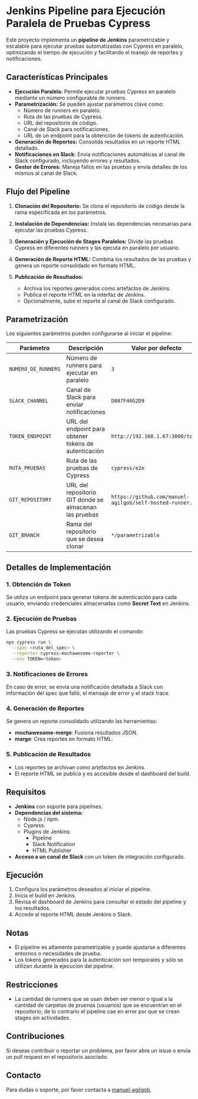 # Jenkins Pipeline para Ejecución Paralela de Pruebas Cypress

Este proyecto implementa un **pipeline de Jenkins** parametrizable y escalable para ejecutar pruebas automatizadas con Cypress en paralelo, optimizando el tiempo de ejecución y facilitando el manejo de reportes y notificaciones.

## Características Principales

- **Ejecución Paralela:** Permite ejecutar pruebas Cypress en paralelo mediante un número configurable de runners.
- **Parametrización:** Se pueden ajustar parámetros clave como:
  - Número de runners en paralelo.
  - Ruta de las pruebas de Cypress.
  - URL del repositorio de código.
  - Canal de Slack para notificaciones.
  - URL de un endpoint para la obtención de tokens de autenticación.
- **Generación de Reportes:** Consolida resultados en un reporte HTML detallado.
- **Notificaciones en Slack:** Envia notificaciones automáticas al canal de Slack configurado, incluyendo errores y resultados.
- **Gestor de Errores:** Maneja fallos en las pruebas y envía detalles de los mismos al canal de Slack.

## Flujo del Pipeline

1. **Clonación del Repositorio:**
   Se clona el repositorio de código desde la rama especificada en los parámetros.

2. **Instalación de Dependencias:**
   Instala las dependencias necesarias para ejecutar las pruebas Cypress.

3. **Generación y Ejecución de Stages Paralelos:**
   Divide las pruebas Cypress en diferentes runners y las ejecuta en paralelo por usuario.

4. **Generación de Reporte HTML:**
   Combina los resultados de las pruebas y genera un reporte consolidado en formato HTML.

5. **Publicación de Resultados:**
   - Archiva los reportes generados como artefactos de Jenkins.
   - Publica el reporte HTML en la interfaz de Jenkins.
   - Opcionalmente, sube el reporte al canal de Slack configurado.

## Parametrización

Los siguientes parámetros pueden configurarse al iniciar el pipeline:

| Parámetro            | Descripción                                                  | Valor por defecto                              |
|-|-|-|
| `NUMERO_DE_RUNNERS`  | Número de runners para ejecutar en paralelo                   | `3`                                           |
| `SLACK_CHANNEL`      | Canal de Slack para enviar notificaciones                     | `D087F46G2D9`                                 |
| `TOKEN_ENDPOINT`     | URL del endpoint para obtener tokens de autenticación         | `http://192.168.1.67:3000/token`              |
| `RUTA_PRUEBAS`       | Ruta de las pruebas de Cypress                                | `cypress/e2e`                                 |
| `GIT_REPOSITORY`     | URL del repositorio GIT donde se almacenan las pruebas        | `https://github.com/manuel-agilgob/self-hosted-runner.git` |
| `GIT_BRANCH`         | Rama del repositorio que se desea clonar                      | `*/parametrizable`                            |

## Detalles de Implementación

### 1. Obtención de Token
Se utiliza un endpoint para generar tokens de autenticación para cada usuario, enviando credenciales almacenadas como **Secret Text** en Jenkins.

### 2. Ejecución de Pruebas
Las pruebas Cypress se ejecutan utilizando el comando:
```bash
npx cypress run \
  --spec <ruta_del_spec> \
  --reporter cypress-mochawesome-reporter \
  --env TOKEN=<token>
```

### 3. Notificaciones de Errores
En caso de error, se envía una notificación detallada a Slack con información del spec que falló, el mensaje de error y el stack trace.

### 4. Generación de Reportes
Se genera un reporte consolidado utilizando las herramientas:
- **mochawesome-merge**: Fusiona resultados JSON.
- **marge**: Crea reportes en formato HTML.

### 5. Publicación de Resultados
- Los reportes se archivan como artefactos en Jenkins.
- El reporte HTML se publica y es accesible desde el dashboard del build.

## Requisitos

- **Jenkins** con soporte para pipelines.
- **Dependencias del sistema:**
  - Node.js / npm.
  - Cypress.
  - Plugins de Jenkins:
    - Pipeline
    - Slack Notification
    - HTML Publisher
- **Acceso a un canal de Slack** con un token de integración configurado.

## Ejecución
1. Configura los parámetros deseados al iniciar el pipeline.
2. Inicia el build en Jenkins.
3. Revisa el dashboard de Jenkins para consultar el estado del pipeline y los resultados.
4. Accede al reporte HTML desde Jenkins o Slack.

## Notas
- El pipeline es altamente parametrizable y puede ajustarse a diferentes entornos o necesidades de prueba.
- Los tokens generados para la autenticación son temporales y sólo se utilizan durante la ejecución del pipeline.

## Restricciones
- La cantidad de runners que se usan deben ser menor o igual a la cantidad de carpetas de pruenas (usuarios) que se encuentran en el repositorio, de lo contrario el pipeline cae en error por que se crean stages sin actividades.

## Contribuciones
Si deseas contribuir o reportar un problema, por favor abre un issue o envía un pull request en el repositorio asociado.

## Contacto
Para dudas o soporte, por favor contacta a [manuel-agilgob](https://github.com/manuel-agilgob).

